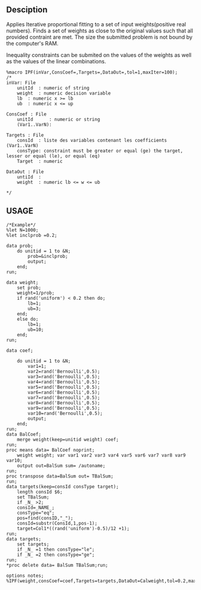 ## Desciption  
Applies Iterative proportional fitting to a set of input weights(positive real numbers).
Finds a set of weights as close to the original values such that all provided contraint are met.
The size the submitted problem is not bound by the computer's RAM.

Inequality constraints can be submited on the values of the weights as well as the values of the linear combinations.  
```SAS
%macro IPF(inVar,ConsCoef=,Targets=,DataOut=,tol=1,maxIter=100);  
/*  
inVar: File  
	unitId  : numeric of string  
	weight  : numeric decision variable  
	lb	: numeric x >= lb  
	ub	: numeric x <= up  

ConsCoef : File  
	unitId      : numeric or string  
	(Var1..VarN):  

Targets : File  
	consId 	: liste des variables contenant les coefficients (Var1..VarN)  
	consType: constraint must be greater or equal (ge) the target, lesser or equal (le), or equal (eq)  
	Target  : numeric    

DataOut : File  
	untiId  :  
	weight	: numeric lb <=	w <= ub  

*/
```

## USAGE 
```SAS
/*Example*/  
%let N=1000;  
%let inclprob =0.2;  

data prob;  
	do unitid = 1 to &N;  
		prob=&inclprob;
		output;    
	end;  
run;  

data weight;  
	set prob;  
	weight=1/prob;  
	if rand('uniform') < 0.2 then do;  
		lb=1;  
		ub=3;  
	end;  
	else do;  
		lb=1;  
		ub=10;  
	end;  
run;    

data coef;  

	do unitid = 1 to &N;
		var1=1;
		var2=rand('Bernoulli',0.5);
		var3=rand('Bernoulli',0.5);
		var4=rand('Bernoulli',0.5);
		var5=rand('Bernoulli',0.5);
		var6=rand('Bernoulli',0.5);
		var7=rand('Bernoulli',0.5);
		var8=rand('Bernoulli',0.5);
		var9=rand('Bernoulli',0.5);
		var10=rand('Bernoulli',0.5);
		output; 
	end;
run;  
data BalCoef;  
	merge weight(keep=unitid weight) coef;  
run;  
proc means data= BalCoef noprint;
	weight weight; var var1 var2 var3 var4 var5 var6 var7 var8 var9 var10;
	output out=BalSum sum= /autoname;
run;  
proc transpose data=BalSum out= TBalSum;
run;  
data targets(keep=consId consType target);  
	length consId $6;  
	set TBalSum;  
	if _N_ >2;  
	consId=_NAME_;  
	consType="eq";  
	pos=find(consID,"_");  
	consId=substr(ConsId,1,pos-1);  
	target=Col1*((rand('uniform')-0.5)/12 +1);  
run;  
data targets;  
	set targets;  
	if _N_ =1 then consType="le";  
	if _N_ =2 then consType="ge";  
run;   
*proc delete data= BalSum TBalSum;run;  

options notes;  
%IPF(weight,consCoef=coef,Targets=targets,DataOut=Calweight,tol=0.2,maxiter=400);
```
